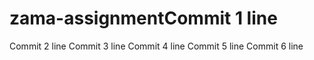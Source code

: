 # zama-assignmentCommit 1 line
Commit 2 line
Commit 3 line
Commit 4 line
Commit 5 line
Commit 6 line
